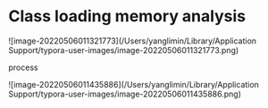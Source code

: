 # Class loading memory analysis

![image-20220506011321773](/Users/yanglimin/Library/Application Support/typora-user-images/image-20220506011321773.png)

process 

![image-20220506011435886](/Users/yanglimin/Library/Application Support/typora-user-images/image-20220506011435886.png)